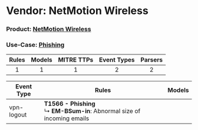 Vendor: NetMotion Wireless
==========================
### Product: [NetMotion Wireless](../ds_netmotion_wireless_netmotion_wireless.md)
### Use-Case: [Phishing](../../../../UseCases/uc_phishing.md)

| Rules | Models | MITRE TTPs | Event Types | Parsers |
|:-----:|:------:|:----------:|:-----------:|:-------:|
|   1   |   1    |     1      |      2      |    2    |

| Event Type | Rules                                                                             | Models |
| ---------- | --------------------------------------------------------------------------------- | ------ |
| vpn-logout | <b>T1566 - Phishing</b><br> ↳ <b>EM-BSum-in</b>: Abnormal size of incoming emails |        |